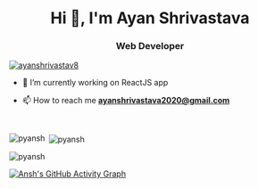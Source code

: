 <h1 align="center">Hi 👋, I'm Ayan Shrivastava</h1>   
<h3 align="center">Web Developer</h3>

<p align="left"> <a href="https://twitter.com/ayanshrivastav8" target="blank"> 
  <img src="https://img.shields.io/twitter/follow/ayanshrivastav8?logo=twitter&style=for-the-badge" alt="ayanshrivastav8" /></a> </p>

- 🔭 I’m currently working on ReactJS app

<!-- - 🌱 I’m currently learning **** -->

<!-- - 👯 I’m looking to collaborate on **website Project** -->

<!-- - 👨‍💻 All of my projects are available at [https://pyansh.github.io/ayan-shrivastava/](https://pyansh.github.io/ayan-shrivastava/) -->
 
- 📫 How to reach me **ayanshrivastava2020@gmail.com**

<br>
<p><img align="left" src="https://github-readme-stats.vercel.app/api/top-langs?username=pyansh&show_icons=true&theme=dark&locale=en" alt="pyansh" /></p>

<p>&nbsp;<img align="center" src="https://github-readme-stats.vercel.app/api?username=pyansh&show_icons=true&theme=dark&locale=en" alt="pyansh" /></p>

<p><img align="center" src="https://github-readme-streak-stats.herokuapp.com/?user=pyansh&theme=dark" alt="pyansh" /></p>



[![Ansh's GitHub Activity Graph](https://activity-graph.herokuapp.com/graph?username=pyansh&theme=xcode)](https://github.com/pyansh)
